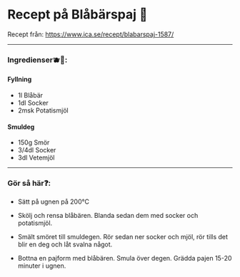 # Recept på Blåbärspaj 🥧
Recept från: https://www.ica.se/recept/blabarspaj-1587/

_____________________________________________________________________________________________________________

### Ingredienser🫐🧈:

#### Fyllning
- 1l Blåbär
- 1dl Socker
- 2msk Potatismjöl

#### Smuldeg
- 150g Smör
- 3/4dl Socker
- 3dl Vetemjöl

_____________________________________________________________________________________________________________

### Gör så här❓:
- Sätt på ugnen på 200°C

- Skölj och rensa blåbären. Blanda sedan dem med socker och potatismjöl.

- Smält smöret till smuldegen. Rör sedan ner socker och mjöl, rör tills det blir en deg och låt svalna något.

- Bottna en pajform med blåbären. Smula över degen. Grädda pajen 15-20 minuter i ugnen.
